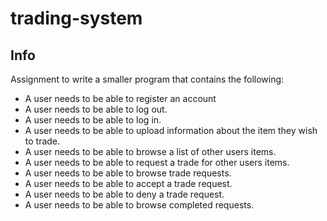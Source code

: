 # trading-system

## Info
Assignment to write a smaller program that contains the following:
- A user needs to be able to register an account
- A user needs to be able to log out.
- A user needs to be able to log in.
- A user needs to be able to upload information about the item they wish to trade.
- A user needs to be able to browse a list of other users items.
- A user needs to be able to request a trade for other users items.
- A user needs to be able to browse trade requests.
- A user needs to be able to accept a trade request.
- A user needs to be able to deny a trade request.
- A user needs to be able to browse completed requests.